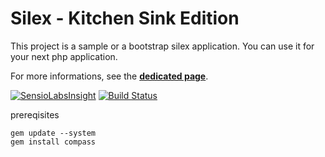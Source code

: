 Silex - Kitchen Sink Edition
============================

This project is a sample or a bootstrap silex application.
You can use it for your next php application.

For more informations, see the
[**dedicated page**](http://lyrixx.github.com/Silex-Kitchen-Edition).

[![SensioLabsInsight](https://insight.sensiolabs.com/projects/7fccf04a-aa27-4412-831b-99ce86fb5df7/mini.png)](https://insight.sensiolabs.com/projects/7fccf04a-aa27-4412-831b-99ce86fb5df7)
[![Build Status](https://secure.travis-ci.org/lyrixx/Silex-Kitchen-Edition.png?branch=master)](http://travis-ci.org/lyrixx/Silex-Kitchen-Edition)


prereqisites

    gem update --system
    gem install compass
